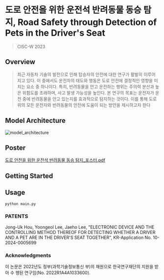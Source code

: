 # 도로 안전을 위한 운전석 반려동물 동승 탐지, Road Safety through Detection of Pets in the Driver's Seat
> CISC-W 2023


## Overview
> 최근 자동차 기술의 발전으로 인해 탑승자의 안전에 대한 연구가 활발히 이루어지고 있다. 이 중에서도 운전자의 태도와 행동은 도로 안전에 결정적인 영향을 미치는 요소 중 하나이다. 특히, 반려동물을 안고 운전하는 행위는 주의력 분산과 높은 위험도를 초래하며, 사고 발생 가능성을 높인다. 본 연구의 목표는 운전자가 운전 중에 반려동물을 안고 있는지를 효과적으로 탐지하는 것이다. 이를 통해 도로 위의 모든 운전자와 반려동물의 안전에 도움이 되는 방안을 제시하고자 한다

## Model Architecture
![model_architecture](https://github.com/crabyg/Pet-detector/assets/105999203/3625f8ed-842d-4c20-8f2d-572350d042ae)

## Poster
[도로 안전을 위한 운전석 반려동물 동승 탐지_포스터.pdf](https://github.com/crabyg/Pet-detector/files/15264157/_.pdf)

## Getting Started


## Usage
```bash
python main.py
```

### PATENTS
Jong-Uk Hou, Yoongeol Lee, Jaeho Lee, "ELECTRONIC DEVICE AND THE CONTROLLING METHOD THEREOF FOR DETECTING WHETHER A DRIVER AND A PET ARE IN THE DRIVER'S SEAT TOGETHER", KR-Application No. 10-2024-0005699

### Acknowledgments
이 논문은 2022년도 정부(과학기술정보통신 부)의 재원으로 한국연구재단의 지원을 받아 수 행된 연구임(No. 2022R1A4A1033600).
